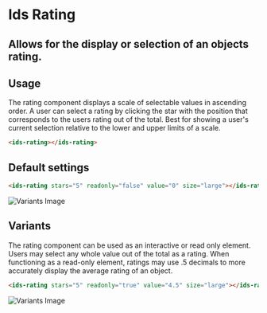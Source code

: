 # Ids Rating

## Allows for the display or selection of an objects rating.

## Usage
The rating component displays a scale of selectable values in ascending order. A user can select a rating by clicking the star with the position that corresponds to the users rating out of the total. Best for showing a user's current selection relative to the lower and upper limits of a scale.

```html
<ids-rating></ids-rating>
```

## Default settings
```html
<ids-rating stars="5" readonly="false" value="0" size="large"></ids-rating>
```

![Variants Image](https://ids-com.s3.amazonaws.com/documents/rating_index.svg)

## Variants
The rating component can be used as an interactive or read only element. Users may select any whole value out of the total as a rating. When functioning as a read-only element, ratings may use .5 decimals to more accurately display the average rating of an object.

```html
<ids-rating stars="5" readonly="true" value="4.5" size="large"></ids-rating>
```

![Variants Image](https://ids-com.s3.amazonaws.com/documents/rating_variant.svg)